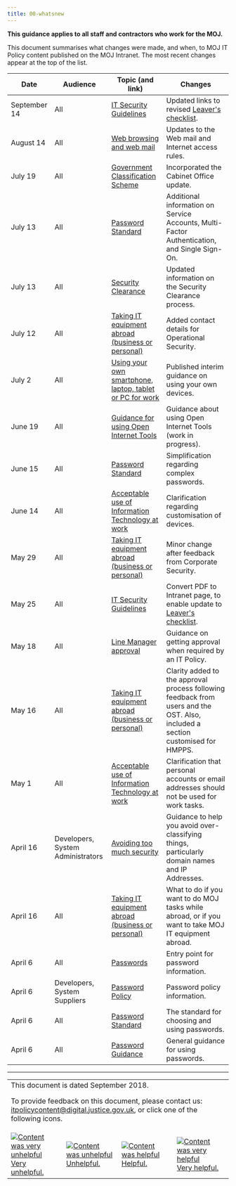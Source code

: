 ```yaml
---
title: 00-whatsnew
---
```


<b>This guidance applies to all staff and contractors who work for the MOJ.</b>

This document summarises what changes were made, and when, to MOJ IT Policy content published on the MOJ Intranet. The most recent changes appear at the top of the list.

Date | Audience | Topic (and link) | Changes
---|---|---|---
September 14 | All | [IT Security Guidelines](https://intranet.justice.gov.uk/guidance/security/it-computer-security/ict-security-policy-framework/it-security-guidelines/) | Updated links to revised [Leaver's checklist](https://intranet.justice.gov.uk/documents/2015/04/leavers-checklist-for-managers.doc).
August 14 | All | [Web browsing and web mail](https://intranet.justice.gov.uk/guidance/security/it-computer-security/web-browsing/) | Updates to the Web mail and Internet access rules.
July 19 | All | [Government Classification Scheme](https://intranet.justice.gov.uk/guidance/security/it-computer-security/government-classification-scheme/) | Incorporated the Cabinet Office update.
July 13 | All | [Password Standard](https://intranet.justice.gov.uk/guidance/security/it-computer-security/ict-security-policy-framework/password-standard/) | Additional information on Service Accounts, Multi-Factor Authentication, and Single Sign-On.
July 13 | All | [Security Clearance](https://intranet.justice.gov.uk/guidance/security/it-computer-security/security-clearance/) | Updated information on the Security Clearance process.
July 12 | All | [Taking IT equipment abroad (business or personal)](https://intranet.justice.gov.uk/guidance/security/it-computer-security/taking-it-equipment-abroad-business-or-personal/) | Added contact details for Operational Security.
July 2 | All | [Using your own smartphone, laptop, tablet or PC for work](https://intranet.justice.gov.uk/guidance/security/it-computer-security/ict-security-policy-framework/using-your-own-smartphone-laptop-tablet-or-pc-for-work/) | Published interim guidance on using your own devices.
June 19 | All | [Guidance for using Open Internet Tools](https://intranet.justice.gov.uk/guidance/security/it-computer-security/guidance-for-using-open-internet-tools/) | Guidance about using Open Internet Tools (work in progress).
June 15 | All | [Password Standard](https://intranet.justice.gov.uk/guidance/security/it-computer-security/ict-security-policy-framework/password-standard/) | Simplification regarding complex passwords.
June 14 | All | [Acceptable use of Information Technology at work](https://intranet.justice.gov.uk/guidance/security/it-computer-security/acceptable-use/) | Clarification regarding customisation of devices.
May 29 | All | [Taking IT equipment abroad (business or personal)](https://intranet.justice.gov.uk/guidance/security/it-computer-security/taking-it-equipment-abroad-business-or-personal/) | Minor change after feedback from Corporate Security.
May 25 | All | [IT Security Guidelines](https://intranet.justice.gov.uk/guidance/security/it-computer-security/ict-security-policy-framework/it-security-guidelines/) | Convert PDF to Intranet page, to enable update to [Leaver's checklist](https://intranet.justice.gov.uk/documents/2015/04/leavers-checklist-for-managers.doc).
May 18 | All | [Line Manager approval](https://intranet.justice.gov.uk/guidance/security/it-computer-security/line-manager-approval/) | Guidance on getting approval when required by an IT Policy.
May 16 | All | [Taking IT equipment abroad (business or personal)](https://intranet.justice.gov.uk/guidance/security/it-computer-security/taking-it-equipment-abroad-business-or-personal/) | Clarity added to the approval process following feedback from users and the OST. Also, included a section customised for HMPPS.
May 1 | All | [Acceptable use of Information Technology at work](https://intranet.justice.gov.uk/guidance/security/it-computer-security/acceptable-use/) | Clarification that personal accounts or email addresses should not be used for work tasks.
April 16 | Developers, System Administrators | [Avoiding too much security](https://intranet.justice.gov.uk/guidance/security/it-computer-security/setecastronomy/) | Guidance to help you avoid over-classifying things, particularly domain names and IP Addresses.
April 16 | All | [Taking IT equipment abroad (business or personal)](https://intranet.justice.gov.uk/guidance/security/it-computer-security/taking-it-equipment-abroad-business-or-personal/) | What to do if you want to do MOJ tasks while abroad, or if you want to take MOJ IT equipment abroad.
April 6 | All | [Passwords](https://intranet.justice.gov.uk/guidance/security/it-computer-security/passwords/) | Entry point for password information.
April 6 | Developers, System Suppliers | [Password Policy](https://intranet.justice.gov.uk/guidance/security/it-computer-security/ict-security-policy-framework/password-policy/) | Password policy information.
April 6 | All | [Password Standard](https://intranet.justice.gov.uk/guidance/security/it-computer-security/ict-security-policy-framework/password-standard/) | The standard for choosing and using passwords.
April 6 | All | [Password Guidance](https://intranet.justice.gov.uk/guidance/security/it-computer-security/ict-security-policy-framework/password-guidance/) | General guidance for using passwords.

---

<table>
<tr><td colspan='4'>This document is dated September 2018.
<p>
To provide feedback on this document, please contact us: <a href="mailto:itpolicycontent+00-whatsnew@digital.justice.gov.uk?subject=00-whatsnew">itpolicycontent@digital.justice.gov.uk</a>, or click one of the following icons.</p></td></tr>
<tr>
<td width='25%'><a href="mailto:itpolicycontent+00-whatsnew-2@digital.justice.gov.uk?subject=00-whatsnew-2"><img src="https://s3-eu-west-2.amazonaws.com/intranet-prod-storage-1dvcquh7kophi/uploads/2018/04/DoubleCross.gif" alt="Content was very unhelpful">Very unhelpful.</a></td>
<td width='25%'><a href="mailto:itpolicycontent+00-whatsnew-1@digital.justice.gov.uk?subject=00-whatsnew-1"><img src="https://s3-eu-west-2.amazonaws.com/intranet-prod-storage-1dvcquh7kophi/uploads/2018/04/Cross.gif" alt="Content was unhelpful">Unhelpful.</a></td>
<td width='25%'><a href="mailto:itpolicycontent+00-whatsnew+1@digital.justice.gov.uk?subject=00-whatsnew+1"><img src="https://s3-eu-west-2.amazonaws.com/intranet-prod-storage-1dvcquh7kophi/uploads/2018/04/Tick.gif" alt="Content was helpful">Helpful.</a></td>
<td width='25%'><a href="mailto:itpolicycontent+00-whatsnew+2@digital.justice.gov.uk?subject=00-whatsnew+2"><img src="https://s3-eu-west-2.amazonaws.com/intranet-prod-storage-1dvcquh7kophi/uploads/2018/04/DoubleTick.gif" alt="Content was very helpful">Very helpful.</a></td>
</table>

